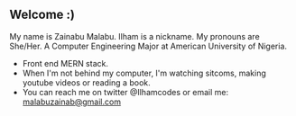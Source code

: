## Welcome :)
My name is Zainabu Malabu. Ilham is a nickname. My pronouns are She/Her. A Computer Engineering Major at American University of Nigeria.
- Front end MERN stack. 
- When I'm not behind my computer, I'm watching sitcoms, making youtube videos or reading a book.
- You can reach me on twitter @Ilhamcodes or email me: malabuzainab@gmail.com


